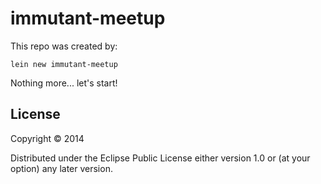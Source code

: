 # immutant-meetup

This repo was created by:

    lein new immutant-meetup

Nothing more... let's start!

## License

Copyright © 2014

Distributed under the Eclipse Public License either version 1.0 or (at
your option) any later version.
